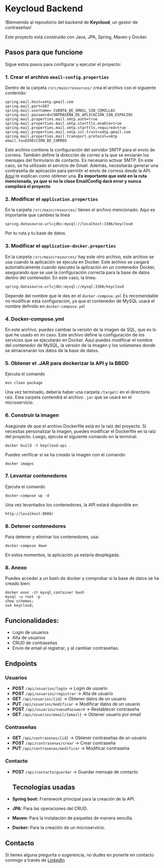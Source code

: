 # Keycloud Backend

!Bienvenido al repositorio del backend de **Keycloud**, un gestor de contraseñas!

Este proyecto está construido con Java, JPA, Spring, Maven y Docker.

## Pasos para que funcione

Sigue estos pasos para configurar y ejecutar el proyecto:

### 1. Crear el archivo `email-config.properties`

Dentro de la carpeta `/src/main/resources/` crea el archivo con el siguiente contenido:
```
spring.mail.host=smtp.gmail.com
spring.mail.port=587
spring.mail.username= CUENTA_DE_GMAIL_SIN_COMILLAS
spring.mail.password=CONTRASEÑA_DE_APLICACIÓN_SIN_ESPACIOS
spring.mail.properties.mail.smtp.auth=true
spring.mail.properties.mail.smtp.starttls.enable=true
spring.mail.properties.mail.smtp.starttls.required=true
spring.mail.properties.mail.smtp.ssl.trust=smtp.gmail.com
spring.mail.properties.mail.transport.protocol=smtp
email.to=DIRECCIÓN_DE_CORREO
```
Este archivo contiene la configuración del servidor SMTP para el envío de correos. También define la dirección de correo a la que se enviarán los mensajes del formulario de contacto.
Es necesario activar SMTP. En este caso, se ha utilizado el servicio de Gmail.
Además, necesitarás generar una contraseña de aplicación para permitir el envío de correos desde la API. [Aquí](https://support.google.com/accounts/answer/185833?hl=es) te explican como obtener una.
**Es importante que esté en la ruta mencionada, ya que si no la clase EmailConfig dará error y nunca compilará el proyecto**

### 2. Modificar el `application.properties`

En la carpeta `/src/main/resources/` tienes el archivo mencionado.
Aquí es importante que cambies la linea 
```
spring.datasource.url=jdbc:mysql://localhost:3306/keycloud
```
Por tu ruta y tu base de datos.


### 3. Modificar el `application-docker.properties`
En la carpeta `/src/main/resources/` hay este otro archivo, este archivo se usa cuando la aplicación se ejecuta en Docker.
Este archivo se cargará automáticamente cuando ejecutes la aplicación en un contenedor Docker, asegurando que se use la configuración correcta para la base de datos dentro del contenedor.
En este caso, la linea: 
```
spring.datasource.url=jdbc:mysql://mysql:3306/keycloud
```
Depende del nombre que le des en el `docker-compose.yml`
Es recomendable no modificar esta configuración, ya que el contenedor de MySQL usará el nombre definido en `docker-compose.yml`


### 4. Docker-compose.yml
En este archivo, puedes cambiar la versión de la imagen de SQL, que es lo que he usado en mi caso.
Este archivo define la configuración de los servicios que se ejecutarán en Docker. Aquí puedes modificar el nombre del contenedor de MySQL, la versión de la imagen y los volúmenes donde se almacenarán los datos de la base de datos.

### 5. Obtener el .JAR para dockerizar la API y la BBDD
Ejecuta el comando
```
mvn clean package
```
Una vez terminado, debería haber una carpeta `/target/` en el directorio raíz. Esta carpeta contendrá el archivo `.jar` que se usará en el microservicio.

### 6. Construir la imagen
Asegúrate de que el archivo Dockerfile está en la raíz del proyecto. Si necesitas personalizar la imagen, puedes modificar el Dockerfile en la raíz del proyecto.
Luego, ejecuta el siguiente comando en la terminal:
```
docker build -t keycloud-api .
```

Puedes verificar si se ha creado la imagen con el comando:
```
docker images
```

### 7. Levantar contenedores
Ejecuta el comando
```
docker-compose up -d
```
Una vez levantados los contenedores, la API estará disponible en:
```
http://localhost:8080/
```
### 8. Detener contenedores
Para detener y eliminar los contenedores, usa:
```
docker-compose down
```

En estos momentos, la aplicación ya estaría desplegada.

### 8. Anexo
Puedes acceder a un bash de docker y comprobar si la base de datos se ha creado bien:

```
docker exec -it mysql_container bash
mysql -u root -p
show schemas;
use keycloud;
```

## Funcionalidades:
- Login de usuarios
- Alta de usuarios
- CRUD de contraseñas
- Envío de email al registrar, y al cambiar contraseñas.

## Endpoints

### Usuarios
- **POST** `/api/usuarios/login` → Login de usuario  
- **POST** `/api/usuarios/registrar` → Alta de usuario  
- **GET** `/api/usuarios/{id}` → Obtener datos de un usuario  
- **PUT** `/api/usuarios/modificar` → Modificar datos de un usuario  
- **POST** `/api/usuarios/nuevaPassword` → Restablecer contraseña  
- **GET** `/api/usuarios/email/{email}` → Obtener usuario por email  

### Contraseñas
- **GET** `/api/contrasenas/{id}` → Obtener contraseñas de un usuario  
- **POST** `/api/contrasenas/crear` → Crear contraseña  
- **PUT** `/api/contrasenas/modificar` → Modificar contraseña  

### Contacto
- **POST** `/api/contacto/guardar` → Guardar mensaje de contacto  

  ## Tecnologías usadas
- **Spring boot:** Framework principal para la creación de la API.
- **JPA:** Para las operaciones del CRUD.
- **Maven:** Para la instalación de paquetes de manera sencilla.
- **Docker:** Para la creación de un microservicio.
  
## Contacto
Si tienes alguna pregunta o sugerencia, no dudes en ponerte en contacto conmigo a través de [LinkedIn](https://www.linkedin.com/in/adrian-martin-cano/)
